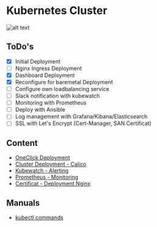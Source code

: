 # Kubernetes Cluster
![alt text](https://encrypted-tbn0.gstatic.com/images?q=tbn:ANd9GcS8ZSnq8vxxNXQ4uoAKCoKUYYXRogxoJULNmOcTmnSejB9Hm16GlQ "Kubernetes Logo")

## ToDo's
- [x] Initial Deployment
- [ ] Nginx Ingress Deployment
- [x] Dashboard Deployment
- [x] Reconfigure for baremetal Deployment
- [ ] Configure own loadbalancing service
- [ ] Slack notification with kubewatch
- [ ] Monitoring with Prometheus
- [ ] Deploy with Ansible
- [ ] Log management with Grafana/Kibana/Elasticsearch
- [ ] SSL with Let's Encrypt (Cert-Manager, SAN Certificat)

## Content
* [OneClick Deployment](https://github.com/jklaiber/KubernetesClusterCoreOS/tree/master/fullinstall)
* [Cluster Deployment - Calico](https://github.com/jklaiber/KubernetesClusterCoreOS/tree/master/ClusterDeploymentCalico)
* [Kubewatch - Alerting](https://github.com/jklaiber/KubernetesClusterCoreOS/tree/master/kubewatch)
* [Prometheus - Monitoring](https://github.com/jklaiber/KubernetesClusterCoreOS/tree/master/prometheus)
* [Certificat - Deployment Nginx](https://github.com/jklaiber/KubernetesClusterCoreOS/tree/master/cert-manager-nginx)

## Manuals
* [kubectl commands](https://github.com/jklaiber/KubernetesClusterCoreOS/tree/master/general)

